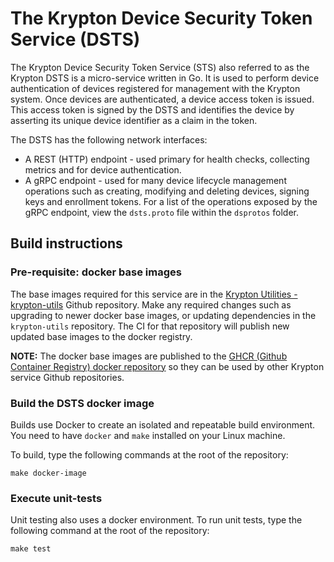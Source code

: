 # The Krypton Device Security Token Service (DSTS)
The Krypton Device Security Token Service (STS) also referred to as the Krypton DSTS is a micro-service written in Go. It is used to perform device authentication of devices registered for management with the Krypton system. Once devices are authenticated, a device access token is issued. This access token is signed by the DSTS and identifies the device by asserting its unique device identifier as a claim in the token.

The DSTS has the following network interfaces:
 - A REST (HTTP) endpoint - used primary for health checks, collecting metrics and for device authentication.
 - A gRPC endpoint - used for many device lifecycle management operations such as creating, modifying and deleting devices, signing keys and enrollment tokens. For a list of the operations exposed by the gRPC endpoint, view the ```dsts.proto``` file within the ```dsprotos``` folder.


## Build instructions

### Pre-requisite: docker base images
The base images required for this service are in the [Krypton Utilities - krypton-utils](https://github.com/HPInc/krypton-utils) Github repository. Make any required changes such as upgrading to newer docker base images, or updating dependencies in the ```krypton-utils``` repository. The CI for that repository will publish new updated base images to the docker registry.

**NOTE:** The docker base images are published to the [GHCR (Github Container Registry) docker repository](https://github.com/orgs/HPInc/packages) so they can be used by other Krypton service Github repositories.


### Build the DSTS docker image
Builds use Docker to create an isolated and repeatable build environment. You need to have ```docker``` and ```make``` installed on your Linux machine.

To build, type the following commands at the root of the repository:

```
make docker-image
```

### Execute unit-tests
Unit testing also uses a docker environment. To run unit tests, type the following command at the root of the repository:

```
make test
```
